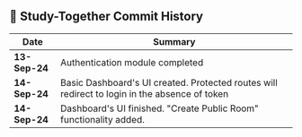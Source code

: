 ## 📅 Study-Together Commit History

| Date       | Summary                      |
|------------|------------------------------|
| **13-Sep-24** | Authentication module completed |
| **14-Sep-24** | Basic Dashboard's UI created. Protected routes will redirect to login in the absence of token |
| **14-Sep-24** | Dashboard's UI finished. "Create Public Room" functionality added. |



